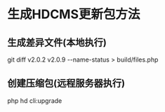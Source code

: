 # 生成HDCMS更新包方法

## 生成差异文件(本地执行)
git diff v2.0.2 v2.0.9 --name-status > build/files.php

## 创建压缩包(远程服务器执行)
php hd cli:upgrade